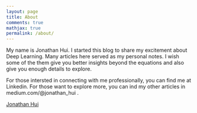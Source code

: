 ```yaml
---
layout: page
title: About
comments: true
mathjax: true
permalink: /about/
---
```


My name is Jonathan Hui. I started this blog to share my excitement about Deep Learning. Many articles here served as my personal notes. I wish some of the them give you better insights beyond the equations and also give you enough details to explore. 

For those intersted in connecting with me professionally, you can find me at Linkedin. For those want to explore more, you can ind my other articles in medium.com/@jonathan_hui .

<script type="text/javascript" src="https://platform.linkedin.com/badges/js/profile.js" async defer></script>

<div class="LI-profile-badge"  data-version="v1" data-size="medium" data-locale="en_US" data-type="horizontal" data-theme="dark" data-vanity="thejonathanhui"><a class="LI-simple-link" href='https://www.linkedin.com/in/thejonathanhui?trk=profile-badge'>Jonathan Hui</a></div>


